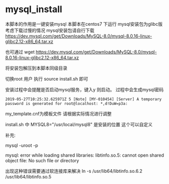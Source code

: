 
# mysql_install 
本脚本的作用是一键安装mysql 
本脚本在centos7 下运行 mysql安装包为glibc版
考虑下载过慢的情况 mysql安装包请自行下载
https://dev.mysql.com/get/Downloads/MySQL-8.0/mysql-8.0.16-linux-glibc2.12-x86_64.tar.xz

也可通过 wget https://dev.mysql.com/get/Downloads/MySQL-8.0/mysql-8.0.16-linux-glibc2.12-x86_64.tar.xz

将安装包解压到本脚本同级目录


切换root 用户 执行 source install.sh 即可


安装过程中会提醒是否启动mysql服务，键入y 则启动。
过程中会生成mysql密码

   
	2019-05-27T10:25:32.625971Z 5 [Note] [MY-010454] [Server] A temporary password is generated for root@localhost: *,d!DuW=p3a:


my_template.cnf为模板文件 请根据实际情况进行调整

install.sh 中 MYSQL8="/usr/local/mysql8" 是安装的位置 这个可以自定义


补充:

mysql -uroot -p

mysql: error while loading shared libraries: libtinfo.so.5: cannot open shared object file: No such file or directory

出现这种错误需要通过软连接库来解决 ln -s /usr/lib64/libtinfo.so.6.2 /usr/lib64/libtinfo.so.5 
